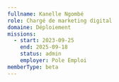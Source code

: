 ```yaml
---
fullname: Kanelle Ngombé
role: Chargé de marketing digital
domaine: Déploiement
missions:
  - start: 2023-09-25
    end: 2025-09-18
    status: admin
    employer: Pole Emploi
memberType: beta
---
```


